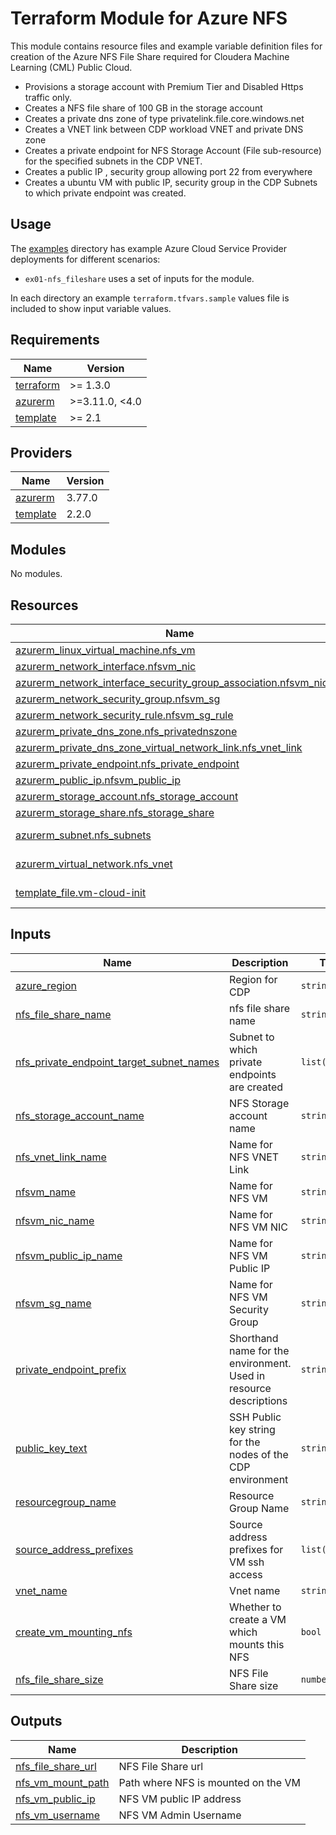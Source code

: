 <!-- BEGIN_TF_DOCS -->
# Terraform Module for Azure NFS

This module contains resource files and example variable definition files for creation of the Azure NFS File Share required for Cloudera Machine Learning (CML) Public Cloud.

* Provisions a storage account with Premium Tier and Disabled Https traffic only.
* Creates a NFS file share of 100 GB in the storage account
* Creates a private dns zone of type privatelink.file.core.windows.net
* Creates a VNET link between CDP workload VNET and private DNS zone
* Creates a private endpoint for NFS Storage Account (File sub-resource) for the specified subnets in the CDP VNET.
* Creates a public IP , security group allowing port 22 from everywhere
* Creates a ubuntu VM with public IP, security group in the CDP Subnets to which private endpoint was created.

## Usage

The [examples](./examples) directory has example Azure Cloud Service Provider deployments for different scenarios:

* `ex01-nfs_fileshare` uses a set of inputs for the module.

In each directory an example `terraform.tfvars.sample` values file is included to show input variable values.

## Requirements

| Name | Version |
|------|---------|
| <a name="requirement_terraform"></a> [terraform](#requirement\_terraform) | >= 1.3.0 |
| <a name="requirement_azurerm"></a> [azurerm](#requirement\_azurerm) | >=3.11.0, <4.0 |
| <a name="requirement_template"></a> [template](#requirement\_template) | >= 2.1 |

## Providers

| Name | Version |
|------|---------|
| <a name="provider_azurerm"></a> [azurerm](#provider\_azurerm) | 3.77.0 |
| <a name="provider_template"></a> [template](#provider\_template) | 2.2.0 |

## Modules

No modules.

## Resources

| Name | Type |
|------|------|
| [azurerm_linux_virtual_machine.nfs_vm](https://registry.terraform.io/providers/hashicorp/azurerm/latest/docs/resources/linux_virtual_machine) | resource |
| [azurerm_network_interface.nfsvm_nic](https://registry.terraform.io/providers/hashicorp/azurerm/latest/docs/resources/network_interface) | resource |
| [azurerm_network_interface_security_group_association.nfsvm_nic_sg](https://registry.terraform.io/providers/hashicorp/azurerm/latest/docs/resources/network_interface_security_group_association) | resource |
| [azurerm_network_security_group.nfsvm_sg](https://registry.terraform.io/providers/hashicorp/azurerm/latest/docs/resources/network_security_group) | resource |
| [azurerm_network_security_rule.nfsvm_sg_rule](https://registry.terraform.io/providers/hashicorp/azurerm/latest/docs/resources/network_security_rule) | resource |
| [azurerm_private_dns_zone.nfs_privatednszone](https://registry.terraform.io/providers/hashicorp/azurerm/latest/docs/resources/private_dns_zone) | resource |
| [azurerm_private_dns_zone_virtual_network_link.nfs_vnet_link](https://registry.terraform.io/providers/hashicorp/azurerm/latest/docs/resources/private_dns_zone_virtual_network_link) | resource |
| [azurerm_private_endpoint.nfs_private_endpoint](https://registry.terraform.io/providers/hashicorp/azurerm/latest/docs/resources/private_endpoint) | resource |
| [azurerm_public_ip.nfsvm_public_ip](https://registry.terraform.io/providers/hashicorp/azurerm/latest/docs/resources/public_ip) | resource |
| [azurerm_storage_account.nfs_storage_account](https://registry.terraform.io/providers/hashicorp/azurerm/latest/docs/resources/storage_account) | resource |
| [azurerm_storage_share.nfs_storage_share](https://registry.terraform.io/providers/hashicorp/azurerm/latest/docs/resources/storage_share) | resource |
| [azurerm_subnet.nfs_subnets](https://registry.terraform.io/providers/hashicorp/azurerm/latest/docs/data-sources/subnet) | data source |
| [azurerm_virtual_network.nfs_vnet](https://registry.terraform.io/providers/hashicorp/azurerm/latest/docs/data-sources/virtual_network) | data source |
| [template_file.vm-cloud-init](https://registry.terraform.io/providers/hashicorp/template/latest/docs/data-sources/file) | data source |

## Inputs

| Name | Description | Type | Default | Required |
|------|-------------|------|---------|:--------:|
| <a name="input_azure_region"></a> [azure\_region](#input\_azure\_region) | Region for CDP | `string` | n/a | yes |
| <a name="input_nfs_file_share_name"></a> [nfs\_file\_share\_name](#input\_nfs\_file\_share\_name) | nfs file share name | `string` | n/a | yes |
| <a name="input_nfs_private_endpoint_target_subnet_names"></a> [nfs\_private\_endpoint\_target\_subnet\_names](#input\_nfs\_private\_endpoint\_target\_subnet\_names) | Subnet to which private endpoints are created | `list(string)` | n/a | yes |
| <a name="input_nfs_storage_account_name"></a> [nfs\_storage\_account\_name](#input\_nfs\_storage\_account\_name) | NFS Storage account name | `string` | n/a | yes |
| <a name="input_nfs_vnet_link_name"></a> [nfs\_vnet\_link\_name](#input\_nfs\_vnet\_link\_name) | Name for NFS VNET Link | `string` | n/a | yes |
| <a name="input_nfsvm_name"></a> [nfsvm\_name](#input\_nfsvm\_name) | Name for NFS VM | `string` | n/a | yes |
| <a name="input_nfsvm_nic_name"></a> [nfsvm\_nic\_name](#input\_nfsvm\_nic\_name) | Name for NFS VM NIC | `string` | n/a | yes |
| <a name="input_nfsvm_public_ip_name"></a> [nfsvm\_public\_ip\_name](#input\_nfsvm\_public\_ip\_name) | Name for NFS VM Public IP | `string` | n/a | yes |
| <a name="input_nfsvm_sg_name"></a> [nfsvm\_sg\_name](#input\_nfsvm\_sg\_name) | Name for NFS VM Security Group | `string` | n/a | yes |
| <a name="input_private_endpoint_prefix"></a> [private\_endpoint\_prefix](#input\_private\_endpoint\_prefix) | Shorthand name for the environment. Used in resource descriptions | `string` | n/a | yes |
| <a name="input_public_key_text"></a> [public\_key\_text](#input\_public\_key\_text) | SSH Public key string for the nodes of the CDP environment | `string` | n/a | yes |
| <a name="input_resourcegroup_name"></a> [resourcegroup\_name](#input\_resourcegroup\_name) | Resource Group Name | `string` | n/a | yes |
| <a name="input_source_address_prefixes"></a> [source\_address\_prefixes](#input\_source\_address\_prefixes) | Source address prefixes for VM ssh access | `list(string)` | n/a | yes |
| <a name="input_vnet_name"></a> [vnet\_name](#input\_vnet\_name) | Vnet name | `string` | n/a | yes |
| <a name="input_create_vm_mounting_nfs"></a> [create\_vm\_mounting\_nfs](#input\_create\_vm\_mounting\_nfs) | Whether to create a VM which mounts this NFS | `bool` | `true` | no |
| <a name="input_nfs_file_share_size"></a> [nfs\_file\_share\_size](#input\_nfs\_file\_share\_size) | NFS File Share size | `number` | `100` | no |

## Outputs

| Name | Description |
|------|-------------|
| <a name="output_nfs_file_share_url"></a> [nfs\_file\_share\_url](#output\_nfs\_file\_share\_url) | NFS File Share url |
| <a name="output_nfs_vm_mount_path"></a> [nfs\_vm\_mount\_path](#output\_nfs\_vm\_mount\_path) | Path where NFS is mounted on the VM |
| <a name="output_nfs_vm_public_ip"></a> [nfs\_vm\_public\_ip](#output\_nfs\_vm\_public\_ip) | NFS VM public IP address |
| <a name="output_nfs_vm_username"></a> [nfs\_vm\_username](#output\_nfs\_vm\_username) | NFS VM Admin Username |
<!-- END_TF_DOCS -->